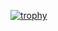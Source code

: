 [![trophy](https://github-profile-trophy.vercel.app/?username=wwwebbb&rank=-C&no-bg=true&no-frame=true)](https://github.com/wwwebbb/github-profile-trophy)

<!--
**wwwebbb/wwwebbb** is a ✨ _special_ ✨ repository because its `README.md` (this file) appears on your GitHub profile.

Here are some ideas to get you started:

- 🔭 I’m currently working on ...
- 🌱 I’m currently learning ...
- 👯 I’m looking to collaborate on ...
- 🤔 I’m looking for help with ...
- 💬 Ask me about ...
- 📫 How to reach me: ...
- 😄 Pronouns: ...
- ⚡ Fun fact: ...
-->
